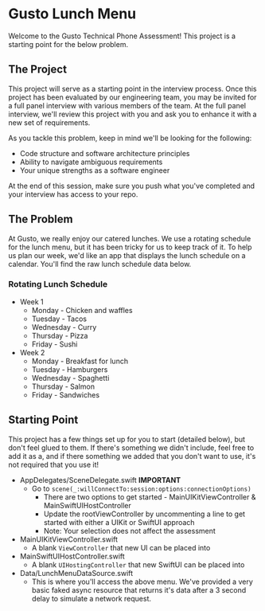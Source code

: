 # Gusto Lunch Menu

Welcome to the Gusto Technical Phone Assessment! This project is a starting point for the below problem.

## The Project

This project will serve as a starting point in the interview process. Once this project has been evaluated by our engineering team, you may be invited for a full panel interview with various members of the team. At the full panel interview, we'll review this project with you and ask you to enhance it with a new set of requirements. 

As you tackle this problem, keep in mind we'll be looking for the following:

* Code structure and software architecture principles
* Ability to navigate ambiguous requirements
* Your unique strengths as a software engineer

At the end of this session, make sure you push what you've completed and your interview has access to your repo.

## The Problem

At Gusto, we really enjoy our catered lunches. We use a rotating schedule for the lunch menu, but it has been tricky for us to keep track of it. To help us plan our week, we'd like an app that displays the lunch schedule on a calendar. You'll find the raw lunch schedule data below.

### Rotating Lunch Schedule

* Week 1
  * Monday - Chicken and waffles
  * Tuesday - Tacos
  * Wednesday - Curry
  * Thursday - Pizza
  * Friday - Sushi
* Week 2
  * Monday - Breakfast for lunch
  * Tuesday - Hamburgers
  * Wednesday - Spaghetti
  * Thursday - Salmon
  * Friday - Sandwiches

## Starting Point

This project has a few things set up for you to start (detailed below), but don't feel glued to them. If there's something we didn't include, feel free to add it as a, and if there something we added that you don't want to use, it's not required that you use it!

* AppDelegates/SceneDelegate.swift **IMPORTANT**
  * Go to `scene(_:willConnectTo:session:options:connectionOptions)`
    * There are two options to get started - MainUIKitViewController & MainSwiftUIHostController
    * Update the rootViewController by uncommenting a line to get started with either a UIKit or SwiftUI approach
    * Note: Your selection does not affect the assessment
* MainUIKitViewController.swift
  * A blank `ViewController` that new UI can be placed into
* MainSwiftUIHostController.swift
  * A blank `UIHostingController` that new SwiftUI can be placed into 
* Data/LunchMenuDataSource.swift
  * This is where you'll access the above menu. We've provided a very basic faked async resource that returns it's data after a 3 second delay to simulate a network request.
